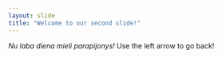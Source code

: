 ```yaml
---
layout: slide
title: "Welcome to our second slide!"
---
```

*Nu laba diena mieli parapijonys!*
Use the left arrow to go back!
